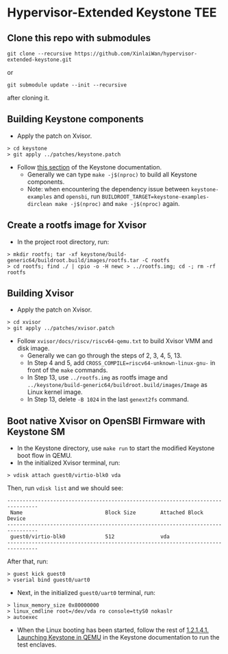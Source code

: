 # Hypervisor-Extended Keystone TEE

## Clone this repo with submodules

```
git clone --recursive https://github.com/XinlaiWan/hypervisor-extended-keystone.git
```
or
```
git submodule update --init --recursive
```
after cloning it.

## Building Keystone components

- Apply the patch on Xvisor.

```
> cd keystone
> git apply ../patches/keystone.patch
```

- Follow [this section](https://docs.keystone-enclave.org/en/latest/Getting-Started/Running-Keystone-with-QEMU.html) of the Keystone documentation.
  - Generally we can type `make -j$(nproc)` to build all Keystone components.
  - Note: when encountering the dependency issue between `keystone-examples` and `opensbi`, 
    run `BUILDROOT_TARGET=keystone-examples-dirclean make -j$(nproc)` and `make -j$(nproc)` again.

## Create a rootfs image for Xvisor

- In the project root directory, run:

```
> mkdir rootfs; tar -xf keystone/build-generic64/buildroot.build/images/rootfs.tar -C rootfs
> cd rootfs; find ./ | cpio -o -H newc > ../rootfs.img; cd -; rm -rf rootfs
```

## Building Xvisor

- Apply the patch on Xvisor.

```
> cd xvisor
> git apply ../patches/xvisor.patch
```

- Follow `xvisor/docs/riscv/riscv64-qemu.txt` to build Xvisor VMM and disk image.
  - Generally we can go through the steps of 2, 3, 4, 5, 13.
  - In Step 4 and 5, add `CROSS_COMPILE=riscv64-unknown-linux-gnu-` in front of the `make` commands.
  - In Step 13, use `../rootfs.img` as rootfs image and `../keystone/build-generic64/buildroot.build/images/Image` as Linux kernel image.
  - In Step 13, delete `-B 1024` in the last `genext2fs` command.

## Boot native Xvisor on OpenSBI Firmware with Keystone SM

- In the Keystone directory, use `make run` to start the modified Keystone boot flow in QEMU.
- In the initialized Xvisor terminal, run:

```
> vdisk attach guest0/virtio-blk0 vda
```

Then, run `vdisk list` and we should see:

```
--------------------------------------------------------------------------------
 Name                           Block Size        Attached Block Device         
--------------------------------------------------------------------------------
 guest0/virtio-blk0             512               vda                           
--------------------------------------------------------------------------------
```

After that, run:

```
> guest kick guest0
> vserial bind guest0/uart0
```

- Next, in the initialized `guest0/uart0` terminal, run:

```
> linux_memory_size 0x80000000
> linux_cmdline root=/dev/vda ro console=ttyS0 nokaslr
> autoexec
```

- When the Linux booting has been started, follow the rest of [1.2.1.4.1. Launching Keystone in QEMU](https://docs.keystone-enclave.org/en/latest/Getting-Started/QEMU-Run-Tests.html) in the Keystone documentation to run the test enclaves.
